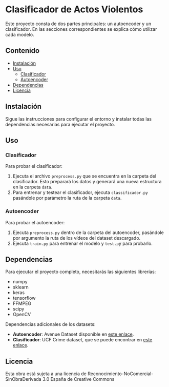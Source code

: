 # Clasificador de Actos Violentos

Este proyecto consta de dos partes principales: un autoencoder y un clasificador. En las secciones correspondientes se explica cómo utilizar cada modelo.

## Contenido
- [Instalación](#instalación)
- [Uso](#uso)
  - [Clasificador](#clasificador)
  - [Autoencoder](#autoencoder)
- [Dependencias](#dependencias)
- [Licencia](#licencia)

## Instalación

Sigue las instrucciones para configurar el entorno y instalar todas las dependencias necesarias para ejecutar el proyecto.

## Uso

### Clasificador

Para probar el clasificador:
1. Ejecuta el archivo `preprocess.py` que se encuentra en la carpeta del clasificador. Esto preparará los datos y generará una nueva estructura en la carpeta `data`.
2. Para entrenar y testear el clasificador, ejecuta `classificador.py` pasándole por parámetro la ruta de la carpeta `data`.

### Autoencoder

Para probar el autoencoder:
1. Ejecuta `preprocess.py` dentro de la carpeta del autoencoder, pasándole por argumento la ruta de los vídeos del dataset descargado.
2. Ejecuta `train.py` para entrenar el modelo y `test.p`y para probarlo.

## Dependencias

Para ejecutar el proyecto completo, necesitarás las siguientes librerías:
- numpy
- sklearn
- keras
- tensorflow
- FFMPEG
- scipy
- OpenCV

Dependencias adicionales de los datasets:
- **Autoencoder**: Avenue Dataset disponible en [este enlace](https://www.cse.cuhk.edu.hk/leojia/projects/detectabnormal/dataset.html).
- **Clasificador**: UCF Crime dataset, que se puede encontrar en [este enlace](https://www.crcv.ucf.edu/projects/real-world/).

## Licencia
Esta obra está sujeta a una licencia de Reconocimiento-NoComercial-SinObraDerivada 3.0 España de Creative Commons 
